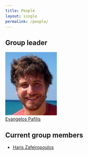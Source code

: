 ```yaml
---
title: People
layout: single
permalink: /people/
---
```


## Group leader
![Portrait of EvangelosPafilis](people_evangelospafilis.jpg)  
[Evangelos Pafilis](people/evangelospafilis/) 

## Current group members
- [Haris Zafeiropoulos](/people/hariszafeiropoulos/)
<!-- - [Stelios Ninidakis](/people/steliosninidakis/) -->
